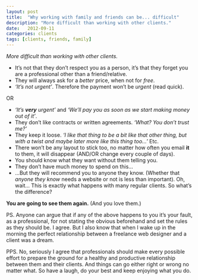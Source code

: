 ```yaml
---
layout: post
title:  "Why working with family and friends can be... difficult"
description: "More difficult than working with other clients."
date:   2012-09-11
categories: clients
tags: [clients, friends, family]
---
```


_More difficult than working with other clients._

* It’s not that they don’t respect you as a person, it’s that they forget you are a professional other than a friend/relative.
* They will always ask for a _better_ price, when not for *free*.
* _‘It’s not urgent’_. Therefore the payment won’t be _urgent_ (read quick).

OR

* _‘It’s **very** urgent’_ and _‘We’ll pay you as soon as we start making money out of it’_.
* They don’t like contracts or written agreements. _‘What? You don’t trust me?’_
* They keep it loose. _‘I like that thing to be a bit like that other thing, but with a twist and maybe later more like this thing too…’_ Etc.
* There won’t be any layout to stick too, no matter how often you email **it** to them, it will disappear (AND/OR change every couple of days).
* You should know what they want without them telling you.
* They don’t have much money to spend on this…
* …But they will recommend you to anyone they know. (Whether that _anyone they know_ needs a website or not is less than important).
Oh, wait… This is exactly what happens with many regular clients. So what’s the difference?

**You are going to see them again.**
(And you love them.)

PS. Anyone can argue that if any of the above happens to you it’s your fault, as a professional, for not stating the obvious beforehand and set the rules as they should be.
I agree. But I also know that when I wake up in the morning the perfect relationship between a freelance web designer and a client was a dream.

PPS. No, seriously I agree that professionals should make every possible effort to prepare the ground for a healthy and productive relationship between them and their clients.
And things can go either right or wrong no matter what. So have a laugh, do your best and keep enjoying what you do.